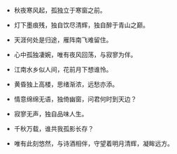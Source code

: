 - 秋夜寒风起，孤独立于寒窗之前。
- 灯下墨痕残，独自饮尽清辉，独自醉于青山之巅。

- 天涯何处是归途，雁阵南飞难留住。
- 心中孤独凄婉，唯有夜风回荡，与寂寥为伴。

- 江南水乡似人间，花前月下想谁怜。
- 黄昏独上高楼，思绪渐浓，远愁亦添。
- 情意绵绵无语，独倚幽窗，问君何时到天边？

- 寂寥无声，独自品味人生。
- 千秋万载，谁共我孤影长存？
- 唯有此刻悠然，与诗酒相伴，守望着明月清辉，凝眸远方。

<!---
Lyn4444/Lyn4444 is a ✨ special ✨ repository because its `README.md` (this file) appears on your GitHub profile.
You can click the Preview link to take a look at your changes.
--->
